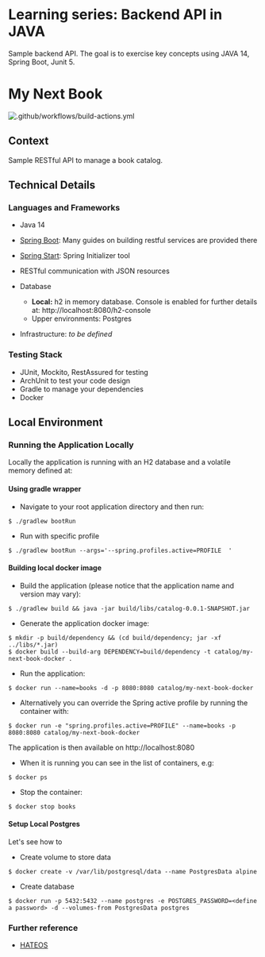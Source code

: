 # Learning series: Backend API in JAVA
Sample backend API. The goal is to exercise key concepts using JAVA 14, Spring Boot, Junit 5.

# My Next Book
![.github/workflows/build-actions.yml](https://github.com/vanessagl2/my-next-book/workflows/.github/workflows/build-actions.yml/badge.svg?branch=main)

## Context
Sample RESTful API to manage a book catalog. 


## Technical Details
### Languages and Frameworks 
* Java 14
* [Spring Boot](https://spring.io/guides): Many guides on building restful services are provided there 
* [Spring Start](https://start.spring.io/): Spring Initializer tool
* RESTful communication with JSON resources

* Database
    * **Local:** h2 in memory database. Console is enabled for further details at: http://localhost:8080/h2-console 
    * Upper environments: Postgres
* Infrastructure: _to be defined_

### Testing Stack
* JUnit, Mockito, RestAssured for testing
* ArchUnit to test your code design
* Gradle to manage your dependencies
* Docker


## Local Environment
### Running the Application Locally
Locally the application is running with an H2 database and a volatile memory defined at:

#### Using gradle wrapper
* Navigate to your root application directory and then run:
```shell script
$ ./gradlew bootRun
```
* Run with specific profile
```shell script
$ ./gradlew bootRun --args='--spring.profiles.active=PROFILE  '
```

#### Building local docker image
* Build the application (please notice that the application name and version may vary): 
```shell script
$ ./gradlew build && java -jar build/libs/catalog-0.0.1-SNAPSHOT.jar
```

* Generate the application docker image:
```shell script
$ mkdir -p build/dependency && (cd build/dependency; jar -xf ../libs/*.jar)
$ docker build --build-arg DEPENDENCY=build/dependency -t catalog/my-next-book-docker .
```

* Run the application:
```shell script
$ docker run --name=books -d -p 8080:8080 catalog/my-next-book-docker
```
* Alternatively you can override the Spring active profile by running the container with:  
```shell script
$ docker run -e "spring.profiles.active=PROFILE" --name=books -p 8080:8080 catalog/my-next-book-docker
```
The application is then available on http://localhost:8080

* When it is running you can see in the list of containers, e.g:
```shell script
$ docker ps
```

* Stop the container:
```shell script
$ docker stop books
```

#### Setup Local Postgres
Let's see how to 
* Create volume to store data
``` shell script
$ docker create -v /var/lib/postgresql/data --name PostgresData alpine
```

* Create database
``` shell script
$ docker run -p 5432:5432 --name postgres -e POSTGRES_PASSWORD=<define a password> -d --volumes-from PostgresData postgres
```

### Further reference
* [HATEOS](https://spring.io/guides/gs/rest-hateoas/#scratch)
